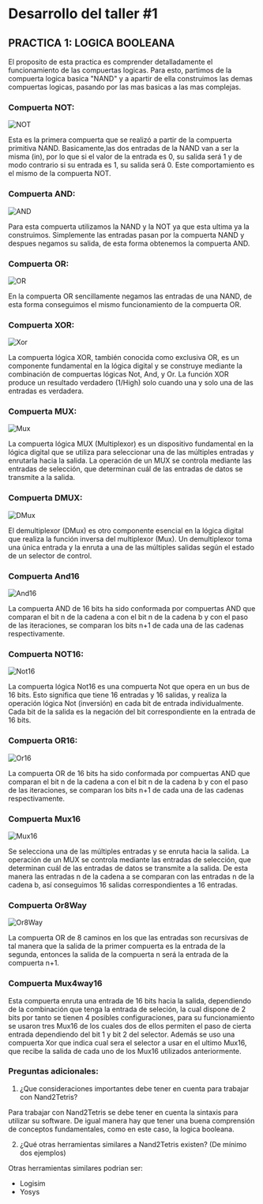 # Desarrollo del taller #1

## **PRACTICA 1: LOGICA BOOLEANA**

El proposito de esta practica es comprender detalladamente el funcionamiento de las compuertas logicas. Para esto, partimos de la compuerta logica basica "NAND" y a apartir de ella construimos 
las demas compuertas logicas, pasando por las mas basicas a las mas complejas.

### **Compuerta NOT:**

![NOT](https://github.com/Fernando2240/Grupo-Megahertz/assets/73613484/71932439-030c-4adc-bf36-ae182a35f414)

Esta es la primera compuerta que se realizó a partir de la compuerta primitiva NAND. Basicamente,las dos entradas de la NAND van a ser la misma (in), por lo que si el valor de la entrada es 0, su salida será 1 y de modo 
contrario si su entrada es 1, su salida será 0. Este comportamiento es el mismo de la compuerta NOT.

### **Compuerta AND:**

![AND](https://github.com/Fernando2240/Grupo-Megahertz/assets/73613484/0c9c67f8-bc7b-4068-89cf-1d19c4c50153)

Para esta compuerta utilizamos la NAND y la NOT ya que esta ultima ya la construimos. Simplemente las entradas pasan por la compuerta NAND y despues negamos su salida, de esta forma obtenemos la compuerta AND.

### **Compuerta OR:**

![OR](https://github.com/Fernando2240/Grupo-Megahertz/assets/73613484/1eae5a8c-fafd-4954-bd16-f690dcb1c070)

En la compuerta OR sencillamente negamos las entradas de una NAND, de esta forma conseguimos el mismo funcionamiento de la compuerta OR. 

### **Compuerta XOR:**

![Xor](https://github.com/Fernando2240/Grupo-Megahertz/assets/92164946/24804705-2da4-4bb4-bf67-3c26cca0383e)

La compuerta lógica XOR, también conocida como exclusiva OR, es un componente fundamental en la lógica digital y se construye mediante la combinación de compuertas lógicas Not, And, y Or. La función XOR produce un resultado verdadero (1/High) solo cuando una y solo una de las entradas es verdadera.

### **Compuerta MUX:**

![Mux](https://github.com/Fernando2240/Grupo-Megahertz/assets/92164946/ae2a8f41-4da2-4cde-8579-4ed71bdc61c4)

La compuerta lógica MUX (Multiplexor) es un dispositivo fundamental en la lógica digital que se utiliza para seleccionar una de las múltiples entradas y enrutarla hacia la salida. La operación de un MUX se controla mediante las entradas de selección, que determinan cuál de las entradas de datos se transmite a la salida.

### **Compuerta DMUX:**

![DMux](https://github.com/Fernando2240/Grupo-Megahertz/assets/92164946/4329fc92-2798-44cd-bebc-6c8f5b83a046)

El demultiplexor (DMux) es otro componente esencial en la lógica digital que realiza la función inversa del multiplexor (Mux). Un demultiplexor toma una única entrada y la enruta a una de las múltiples salidas según el estado de un selector de control.

### **Compuerta And16**

![And16](https://github.com/Fernando2240/Grupo-Megahertz/assets/92164946/e5264ef2-f8b3-4d28-91c1-d022d101f2ef)

La compuerta AND de 16 bits ha sido conformada por compuertas AND que comparan el bit n de la cadena a con el bit n de la cadena b y con el paso de las iteraciones, se comparan los bits n+1 de cada una de las cadenas respectivamente.

### **Compuerta NOT16:**

![Not16](https://github.com/Fernando2240/Grupo-Megahertz/assets/92164946/78af8d4f-cd3f-4582-8907-133ebbbc08f7)

La compuerta lógica Not16 es una compuerta Not que opera en un bus de 16 bits. Esto significa que tiene 16 entradas y 16 salidas, y realiza la operación lógica Not (inversión) en cada bit de entrada individualmente. Cada bit de la salida es la negación del bit correspondiente en la entrada de 16 bits.

### **Compuerta OR16:**

![Or16](https://github.com/Fernando2240/Grupo-Megahertz/assets/92164946/62af5991-5cf6-48af-8e13-3e8d553cbbc2)

La compuerta OR de 16 bits ha sido conformada por compuertas AND que comparan el bit n de la cadena a con el bit n de la cadena b y con el paso de las iteraciones, se comparan los bits n+1 de cada una de las cadenas respectivamente.

### **Compuerta Mux16**

![Mux16](https://github.com/Fernando2240/Grupo-Megahertz/assets/92164946/7763a12e-50ef-4832-b24f-e75bbce40c38)

Se selecciona una de las múltiples entradas y se enruta hacia la salida. La operación de un MUX se controla mediante las entradas de selección, que determinan cuál de las entradas de datos se transmite a la salida. De esta manera las entradas n de la cadena a se comparan con las entradas n de la cadena b, así conseguimos 16 salidas correspondientes a 16 entradas.

### **Compuerta Or8Way**

![Or8Way](https://github.com/Fernando2240/Grupo-Megahertz/assets/92164946/3167e0b7-9544-420f-ac0a-0141a404becd)

La compuerta OR de 8 caminos en los que las entradas son recursivas de tal manera que la salida de la primer compuerta es la entrada de la segunda, entonces la salida de la compuerta n será la entrada de la compuerta n+1.

### **Compuerta Mux4way16**
Esta compuerta enruta una entrada de 16 bits hacia la salida, dependiendo de la combinación que tenga la entrada de seleción, la cual dispone de 2 bits por tanto se tienen 4 posibles configuraciones, para su funcionamiento se usaron tres Mux16 de los cuales dos de ellos permiten el paso de cierta entrada dependiendo del bit 1 y bit 2 del selector. Además se uso una compuerta Xor que indica cual sera el selector a usar en el ultimo Mux16, que recibe la salida de cada uno de los Mux16 utilizados anteriormente.

### **Preguntas adicionales:**

1. ¿Que consideraciones importantes debe tener en cuenta para trabajar con Nand2Tetris?

Para trabajar con Nand2Tetris se debe tener en cuenta la sintaxis para utilizar su software. De igual manera hay que tener una buena comprensión de conceptos fundamentales, como en este caso, la logica booleana.

2. ¿Qué otras herramientas similares a Nand2Tetris existen? (De mínimo dos ejemplos)

Otras herramientas similares podrian ser:
- Logisim
- Yosys
